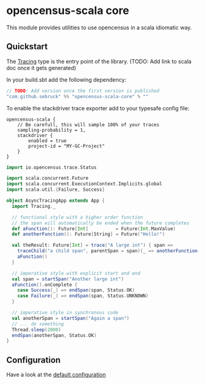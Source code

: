 # opencensus-scala core
This module provides utilities to use opencensus in a scala idiomatic way.

## Quickstart

The [Tracing](src/main/scala/com/github/sebruck/opencensus/Tracing.scala) type is the entry point
of the library. (TODO: Add link to scala doc once it gets generated)

In your build.sbt add the following dependency:

```scala
// TODO: Add version once the first version is published
"com.github.sebruck" %% "opencensus-scala-core" % "" 
```

To enable the stackdriver trace exporter add to your typesafe config file:
```
opencensus-scala {
    // Be carefull, this will sample 100% of your traces
    sampling-probability = 1,
    stackdriver {
        enabled = true
        project-id = "MY-GC-Project"
    }
}
```

````scala
import io.opencensus.trace.Status

import scala.concurrent.Future
import scala.concurrent.ExecutionContext.Implicits.global
import scala.util.{Failure, Success}

object AsyncTracingApp extends App {
  import Tracing._

  // functional style with a higher order function
  // the span will automatically be ended when the future completes
  def aFunction(): Future[Int]          = Future(Int.MaxValue)
  def anotherFunction(): Future[String] = Future("Hello!")

  val theResult: Future[Int] = trace("A large int") { span =>
    traceChild("a child span", parentSpan = span)(_ => anotherFunction())
    aFunction()
  }

  // imperative style with explicit start and end
  val span = startSpan("Another large int")
  aFunction().onComplete {
    case Success(_) => endSpan(span, Status.OK)
    case Failure(_) => endSpan(span, Status.UNKNOWN)
  }

  // imperative style in synchronous code
  val anotherSpan = startSpan("Again a span")
  // ... do something
  Thread.sleep(2000)
  endSpan(anotherSpan, Status.OK)
}
````

## Configuration
Have a look at the [default configuration](src/main/resources/reference.conf)